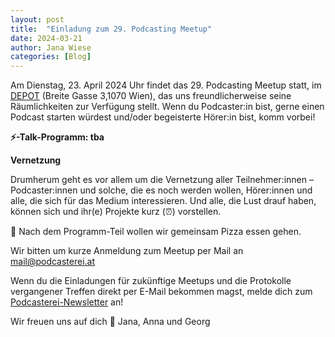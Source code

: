 ```yaml
---
layout: post
title:  "Einladung zum 29. Podcasting Meetup"
date: 2024-03-21
author: Jana Wiese
categories: [Blog]
---
```


Am Dienstag, 23. April 2024 Uhr findet das 29. Podcasting Meetup statt, im [DEPOT](https://depot.or.at/) (Breite Gasse 3,1070 Wien), das uns freundlicherweise seine Räumlichkeiten zur Verfügung stellt. Wenn du Podcaster:in bist, gerne einen Podcast starten würdest und/oder begeisterte Hörer:in bist, komm vorbei! 

**⚡-Talk-Programm: tba**

**Vernetzung**

Drumherum geht es vor allem um die Vernetzung aller Teilnehmer:innen – Podcaster:innen und solche, die es noch werden wollen, Hörer:innen und alle, die sich für das Medium interessieren. Und alle, die Lust drauf haben, können sich und ihr(e) Projekte kurz (⏰) vorstellen.

🍕 Nach dem Programm-Teil wollen wir gemeinsam Pizza essen gehen.

Wir bitten um kurze Anmeldung zum Meetup per Mail an mail@podcasterei.at

Wenn du die Einladungen für zukünftige Meetups und die Protokolle vergangener Treffen direkt per E-Mail bekommen magst, melde dich zum [Podcasterei-Newsletter](https://mailchi.mp/76fec42dc180/podcasterei-newsletter) an!

Wir freuen uns auf dich 🌷
Jana, Anna und Georg
